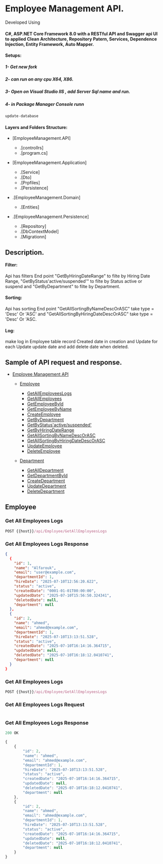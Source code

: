 # Employee Management API.

<p>Developed Using <h4>C#, ASP.NET Core Framework 8.0 with a RESTful API
and Swagger api UI to applied Clean Architecture, Repository Patern, Services, Dependence Injection, Entity Framework, Auto Mapper.</h4></p>

#### Setups:
##### 1- Get new fork
##### 2- can run on any cpu X64, X86.
##### 3- Open on Visual Studio IIS , add Server Sql name and run.
##### 4- in Package Manager Console runn
```js
update-database
```


#### Layers and Folders Structure:

- [EmployeeManagement.API]
    - .[controllrs]
    - .[program.cs]
      
- [EmployeeManagement.Application]
    - .[Service]
    - .[Dto]
    - .[Prpfiles]
    - .[Persistence]
      
- .[EmployeeManagement.Domain]
    - .[Entities]
      
- .[EmployeeManagement.Persistence]
    - .[Repository]
    - .[DbContextModel]
    - .[Migrationn]

## Description.
#### Filter:
Api has filters End point "GetByHiringDateRange" to filte by Hiring Date Range, "GetByStatus'active/suspended'" to filte by Status active or suspend and "GetByDepartment" to filte by Department.

#### Sorting:
Api has sorting End point "GetAllSortingByNameDescOrASC" take type = 'Desc' Or 'ASC' and "GetAllSortingByHiringDateDescOrASC" take type = 'Desc' Or 'ASC.

#### Log:
make log in Employee table record Created date in creation and Update for each Update update date and add delete date when deleted.


## Sample of API request and response.

- [Employee Management API](#employee-management-api)
  
  - [Employee](#Employee)
    - [GetAllEmployeesLogs](#GetAllEmployeesLogs)
    - [GetAllEmployees](#GetAllEmployees)
    - [GetEmployeeById](#GetEmployeeById)
    - [GetEmployeeByName](#GetEmployeeByName)
    - [CreateEmployee](#CreateEmployee)
    - [GetByDepartment](#GetByDepartment)
    - [GetByStatus'active/suspended'](#GetByStatus'active/suspended')
    - [GetByHiringDateRange](#GetByHiringDateRange)
    - [GetAllSortingByNameDescOrASC](#GetAllSortingByNameDescOrASC)
    - [GetAllSortingByHiringDateDescOrASC](#GetAllSortingByHiringDateDescOrASC)
    - [UpdateEmployee](#UpdateEmployee)
    - [DeleteEmployee](#DeleteEmployee)


  - [Department](#Department)
    - [GetAllDepartment](#GetAllDepartment)
    - [GetDepartmentById](#GetDepartmentById)
    - [CreateDepartment](#CreateDepartment)
    - [UpdateDepartment](#UpdateDepartment)
    - [DeleteDepartment](#DeleteDepartment)
   
  
## Employee

### Get All Employees Logs

```js
POST {{host}}/api/Employee/GetAllEmployeesLogs
```

### Get All Employees Logs Response

```json
{
  {
    "id": 1,
    "name": "Alfarouk",
    "email": "user@example.com",
    "departmentId": 1,
    "hireDate": "2025-07-10T12:56:20.622",
    "status": "active",
    "createdDate": "0001-01-01T00:00:00",
    "updatedDate": "2025-07-10T15:56:50.324341",
    "deletedDate": null,
    "department": null
  },
  {
    "id": 2,
    "name": "ahmed",
    "email": "ahmed@example.com",
    "departmentId": 1,
    "hireDate": "2025-07-10T13:13:51.528",
    "status": "active",
    "createdDate": "2025-07-10T16:14:16.364715",
    "updatedDate": null,
    "deletedDate": "2025-07-10T16:18:12.0410741",
    "department": null
  }
}
```

### Get All Employees Logs

```js
POST {{host}}/api/Employee/GetAllEmployeesLogs
```

### Get All Employees Logs Request

```json
```

### Get All Employees Logs Response

```js
200 OK
```

```js
{
    {
        "id": 2,
        "name": "ahmed",
        "email": "ahmed@example.com",
        "departmentId": 1,
        "hireDate": "2025-07-10T13:13:51.528",
        "status": "active",
        "createdDate": "2025-07-10T16:14:16.364715",
        "updatedDate": null,
        "deletedDate": "2025-07-10T16:18:12.0410741",
        "department": null
    },
    {
        "id": 2,
        "name": "ahmed",
        "email": "ahmed@example.com",
        "departmentId": 1,
        "hireDate": "2025-07-10T13:13:51.528",
        "status": "active",
        "createdDate": "2025-07-10T16:14:16.364715",
        "updatedDate": null,
        "deletedDate": "2025-07-10T16:18:12.0410741",
        "department": null
    }
}
```




